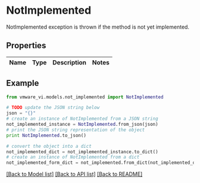 # NotImplemented

NotImplemented exception is thrown if the method is not yet implemented. 

## Properties
Name | Type | Description | Notes
------------ | ------------- | ------------- | -------------

## Example

```python
from vmware_vi.models.not_implemented import NotImplemented

# TODO update the JSON string below
json = "{}"
# create an instance of NotImplemented from a JSON string
not_implemented_instance = NotImplemented.from_json(json)
# print the JSON string representation of the object
print NotImplemented.to_json()

# convert the object into a dict
not_implemented_dict = not_implemented_instance.to_dict()
# create an instance of NotImplemented from a dict
not_implemented_form_dict = not_implemented.from_dict(not_implemented_dict)
```
[[Back to Model list]](../README.md#documentation-for-models) [[Back to API list]](../README.md#documentation-for-api-endpoints) [[Back to README]](../README.md)


